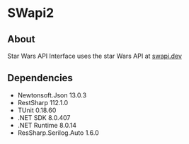# SWapi2

## About
Star Wars API Interface uses the star Wars API at [swapi.dev](https://swapi.dev/api/) 

## Dependencies
- Newtonsoft.Json 13.0.3
- RestSharp 112.1.0
- TUnit 0.18.60
- .NET SDK 8.0.407
- .NET Runtime 8.0.14
- ResSharp.Serilog.Auto 1.6.0
